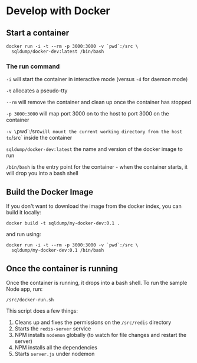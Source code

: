 # Develop with Docker
  
## Start a container
  
```
docker run -i -t --rm -p 3000:3000 -v `pwd`:/src \
  sqldump/docker-dev:latest /bin/bash
```
  
### The run command
  
`-i` will start the container in interactive mode (versus `-d` for daemon mode)
  
`-t` allocates a pseudo-tty
  
`--rm` will remove the container and clean up once the container has stopped
  
`-p 3000:3000` will map port 3000 on to the host to port 3000 on the container
  
`-v \`pwd\`:/src` will mount the current working directory from the host to `/src` inside the container
  
`sqldump/docker-dev:latest` the name and version of the docker image to run
  
`/bin/bash` is the entry point for the container - when the container starts, it will drop you into a bash shell
  
## Build the Docker Image
  
If you don't want to download the image from the docker index, you can build it locally:
  
```
docker build -t sqldump/my-docker-dev:0.1 .
```
  
and run using:
  
```
docker run -i -t --rm -p 3000:3000 -v `pwd`:/src \
  sqldump/my-docker-dev:0.1 /bin/bash
```
  
## Once the container is running
  
Once the container is running, it drops into a bash shell. To run the sample Node app, run:
  
```
/src/docker-run.sh
```
  
This script does a few things:
  
1) Cleans up and fixes the permissions on the `/src/redis` directory  
2) Starts the `redis-server` service  
3) NPM installs `nodemon` globally (to watch for file changes and restart the server)  
4) NPM installs all the dependencies  
5) Starts `server.js` under nodemon  